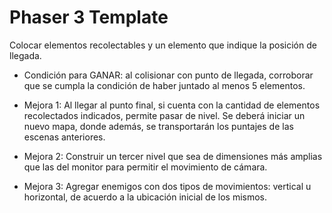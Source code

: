 # Phaser 3 Template

Colocar elementos recolectables y un elemento que indique la posición de llegada.

- Condición para GANAR: al colisionar con punto de llegada, corroborar que se cumpla la condición de haber juntado al menos 5 elementos.

- Mejora 1: Al llegar al punto final, si cuenta con la cantidad de elementos recolectados indicados, permite pasar de nivel. Se deberá iniciar un nuevo mapa, donde además, se transportarán los puntajes de las escenas anteriores.

- Mejora 2: Construir un tercer nivel que sea de dimensiones más amplias que las del monitor para permitir el movimiento de cámara.

- Mejora 3: Agregar enemigos con dos tipos de movimientos: vertical u horizontal, de acuerdo a la ubicación inicial de los mismos.
